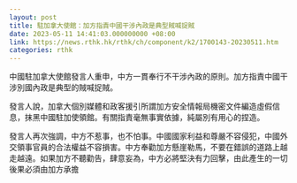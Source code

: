 ```yaml
---
layout: post
title: 駐加拿大使館：加方指責中國干涉內政是典型賊喊捉賊
date: 2023-05-11 14:41:03.000000000 +08:00
link: https://news.rthk.hk/rthk/ch/component/k2/1700143-20230511.htm
categories: rthk
---
```


中國駐加拿大使館發言人重申，中方一貫奉行不干涉內政的原則。加方指責中國干涉別國內政是典型的賊喊捉賊。

發言人說，加拿大個別媒體和政客援引所謂加方安全情報局機密文件編造虛假信息，抹黑中國駐加使領館。有關指責毫無事實依據，純屬別有用心的捏造。 

發言人再次強調，中方不惹事，也不怕事。中國國家利益和尊嚴不容侵犯，中國外交領事官員的合法權益不容損害。中方奉勸加方懸崖勒馬，不要在錯誤的道路上越走越遠。如果加方不聽勸告，肆意妄為，中方必將堅決有力回擊，由此產生的一切後果必須由加方承擔
